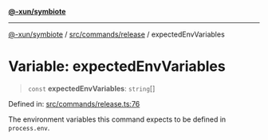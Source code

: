 [**@-xun/symbiote**](../../../../README.md)

***

[@-xun/symbiote](../../../../README.md) / [src/commands/release](../README.md) / expectedEnvVariables

# Variable: expectedEnvVariables

> `const` **expectedEnvVariables**: `string`[]

Defined in: [src/commands/release.ts:76](https://github.com/Xunnamius/symbiote/blob/49b68300bfb7b09f7c437e515711c99015f99f81/src/commands/release.ts#L76)

The environment variables this command expects to be defined in
`process.env`.
